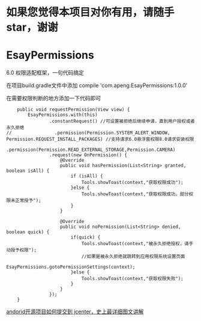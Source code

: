 # 如果您觉得本项目对你有用，请随手star，谢谢

# EsayPermissions
6.0 权限适配框架，一句代码搞定

在项目build.gradle文件中添加
compile 'com.apeng:EsayPermissions:1.0.0'

在需要权限判断的地方添加一下代码即可
```
    public void requestPermission(View view) {
        EsayPermissions.with(this)
                .constantRequest() //可设置被拒绝后继续申请，直到用户授权或者永久拒绝
//                .permission(Permission.SYSTEM_ALERT_WINDOW, Permission.REQUEST_INSTALL_PACKAGES) //支持请求6.0悬浮窗权限8.0请求安装权限
                .permission(Permission.READ_EXTERNAL_STORAGE,Permission.CAMERA)
                .request(new OnPermission() {
                    @Override
                    public void hasPermission(List<String> granted, boolean isAll) {
                        if (isAll) {
                            Tools.showToast(context,"获取权限成功");
                        }else {
                            Tools.showToast(context,"获取权限成功，部分权限未正常授予");
                        }
                    }

                    @Override
                    public void noPermission(List<String> denied, boolean quick) {
                        if(quick) {
                            Tools.showToast(context,"被永久拒绝授权，请手动授予权限");
                            //如果是被永久拒绝就跳转到应用权限系统设置页面
                            EsayPermissions.gotoPermissionSettings(context);
                        }else {
                            Tools.showToast(context,"获取权限失败");
                        }
                    }
                });
    }
```
[andorid开源项目如何提交到 jcenter，史上最详细图文讲解](https://www.jianshu.com/p/aa5532e3a586)

